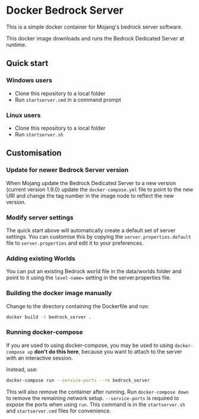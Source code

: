# Docker Bedrock Server

This is a simple docker container for Mojang's bedrock server software.

This docker image downloads and runs the Bedrock Dedicated Server at runtime.

## Quick start

### Windows users

* Clone this repository to a local folder
* Run `startserver.cmd` in a command prompt

### Linux users

* Clone this repository to a local folder
* Run `startserver.sh`

## Customisation

### Update for newer Bedrock Server version

When Mojang update the Bedrock Dedicated Server to a new version (current version 1.9.0) update the `docker-compose.yml` file to point to the new URI and change the tag number in the image node to reflect the new version.

### Modify server settings

The quick start above will automatically create a default set of server settings.  You can customise this by copying the `server.properties.default` file to `server.properties` and edit it to your preferences.

### Adding existing Worlds

You can put an existing Bedrock world file in the data/worlds folder and point to it using the `level-name=` setting in the server.properties file.

### Building the docker image manually

Change to the directory containing the Dockerfile and run:

```bash
docker build -t bedrock_server .
```

### Running docker-compose

If you are used to using docker-compose, you may be used to using `docker-compose up` **don't do this here**, because you want to attach to the server with an interactive session.

Instead, use:

```bash
docker-compose run --service-ports --rm bedrock_server
```

This will also remove the container after running.  Run `docker-compose down` to remove the remaining network setup.  `--service-ports` is required to expose the ports when using `run`.  This command is in the `startserver.sh` and `startserver.cmd` files for convenience.
